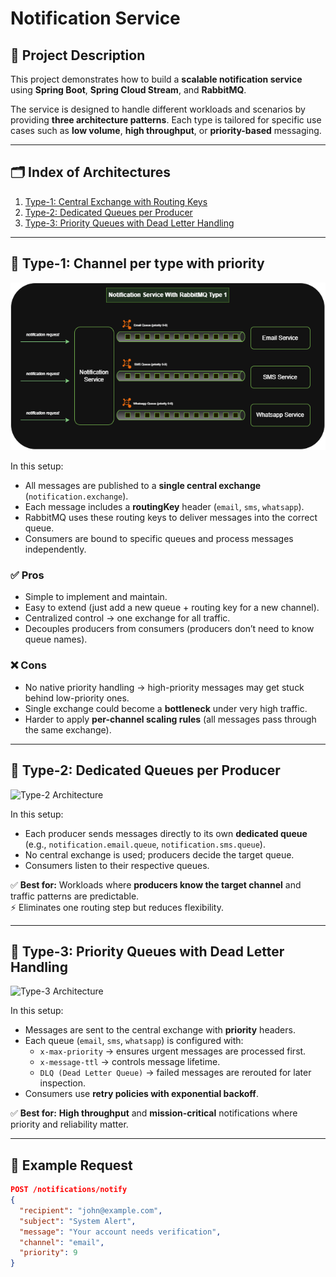 # Notification Service

## 📌 Project Description
This project demonstrates how to build a **scalable notification service** using **Spring Boot**, **Spring Cloud Stream**, and **RabbitMQ**.  

The service is designed to handle different workloads and scenarios by providing **three architecture patterns**. Each type is tailored for specific use cases such as **low volume**, **high throughput**, or **priority-based** messaging.  

---

## 🗂️ Index of Architectures
1. [Type-1: Central Exchange with Routing Keys](#type-1-central-exchange-with-routing-keys)  
2. [Type-2: Dedicated Queues per Producer](#type-2-dedicated-queues-per-producer)  
3. [Type-3: Priority Queues with Dead Letter Handling](#type-3-priority-queues-with-dead-letter-handling)  

---

## 🔹 Type-1: Channel per type with priority
![Type-1 Architecture](./assets/type-1.png)

In this setup:
- All messages are published to a **single central exchange** (`notification.exchange`).  
- Each message includes a **routingKey** header (`email`, `sms`, `whatsapp`).  
- RabbitMQ uses these routing keys to deliver messages into the correct queue.  
- Consumers are bound to specific queues and process messages independently.  

### ✅ Pros
- Simple to implement and maintain.  
- Easy to extend (just add a new queue + routing key for a new channel).  
- Centralized control → one exchange for all traffic.  
- Decouples producers from consumers (producers don’t need to know queue names).  

### ❌ Cons
- No native priority handling → high-priority messages may get stuck behind low-priority ones.  
- Single exchange could become a **bottleneck** under very high traffic.  
- Harder to apply **per-channel scaling rules** (all messages pass through the same exchange).  
  

---

## 🔹 Type-2: Dedicated Queues per Producer
![Type-2 Architecture](./assets/type-2.png)

In this setup:
- Each producer sends messages directly to its own **dedicated queue** (e.g., `notification.email.queue`, `notification.sms.queue`).  
- No central exchange is used; producers decide the target queue.  
- Consumers listen to their respective queues.  

✅ **Best for:** Workloads where **producers know the target channel** and traffic patterns are predictable.  
⚡ Eliminates one routing step but reduces flexibility.  

---

## 🔹 Type-3: Priority Queues with Dead Letter Handling
![Type-3 Architecture](./assets/type-3.png)

In this setup:
- Messages are sent to the central exchange with **priority** headers.  
- Each queue (`email`, `sms`, `whatsapp`) is configured with:  
  - `x-max-priority` → ensures urgent messages are processed first.  
  - `x-message-ttl` → controls message lifetime.  
  - `DLQ (Dead Letter Queue)` → failed messages are rerouted for later inspection.  
- Consumers use **retry policies with exponential backoff**.  

✅ **Best for:** **High throughput** and **mission-critical** notifications where priority and reliability matter.  

---

## 🚀 Example Request
```json
POST /notifications/notify
{
  "recipient": "john@example.com",
  "subject": "System Alert",
  "message": "Your account needs verification",
  "channel": "email",
  "priority": 9
}
